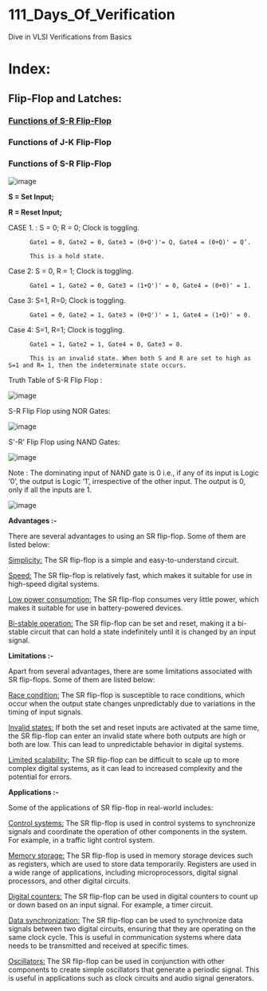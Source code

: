# 111_Days_Of_Verification
Dive in VLSI Verifications from Basics

# Index:

## Flip-Flop and Latches:
### [Functions of S-R Flip-Flop](###functions-of-s\-r-flip\-flop)
### Functions of J-K Flip-Flop


### Functions of S-R Flip-Flop

![image](https://github.com/sreemoyee-chatterjee9/111_Days_Of_Verification/assets/123591219/420f6657-2c6e-465d-ae1f-ce1bf309bc95)

**S = Set Input;**

**R = Reset Input;**

CASE 1. : S = 0; R = 0; Clock is toggling.

          Gate1 = 0, Gate2 = 0, Gate3 = (0+Q')'= Q, Gate4 = (0+Q)' = Q’.

          This is a hold state.

Case 2: S = 0, R = 1; Clock is toggling.

          Gate1 = 1, Gate2 = 0, Gate3 = (1+Q')' = 0, Gate4 = (0+0)' = 1.
          
Case 3: S=1, R=0; Clock is toggling.

          Gate1 = 0, Gate2 = 1, Gate3 = (0+Q')' = 1, Gate4 = (1+Q)' = 0.

Case 4: S=1, R=1; Clock is toggling.

          Gate1 = 1, Gate2 = 1, Gate4 = 0, Gate3 = 0.
          
          This is an invalid state. When both S and R are set to high as S=1 and R= 1, then the indeterminate state occurs.

Truth Table of S-R Flip Flop : 

![image](https://github.com/sreemoyee-chatterjee9/111_Days_Of_Verification/assets/123591219/e64e0db1-b30c-452e-8978-48bcbcf0aba4)

S-R Flip Flop using NOR Gates:

![image](https://github.com/sreemoyee-chatterjee9/111_Days_Of_Verification/assets/123591219/6fde781f-5403-4dad-95a5-095970879c50)

S'-R' Flip Flop using NAND Gates:

![image](https://github.com/sreemoyee-chatterjee9/111_Days_Of_Verification/assets/123591219/b5c6eb7c-5ffa-4ee2-a58b-0b884597b10e)

Note : The dominating input of NAND gate is 0 i.e., if any of its input is Logic ‘0’, the output is Logic ‘1’, irrespective of the other input. The output is 0, only if all the inputs are 1.

![image](https://github.com/sreemoyee-chatterjee9/111_Days_Of_Verification/assets/123591219/e487a413-bcdb-4651-a41a-16b08b40bc34)

**Advantages :-**

There are several advantages to using an SR flip-flop. Some of them are listed below: 

<ins>Simplicity:</ins> The SR flip-flop is a simple and easy-to-understand circuit.

<ins>Speed:</ins> The SR flip-flop is relatively fast, which makes it suitable for use in high-speed digital systems.

<ins>Low power consumption:</ins> The SR flip-flop consumes very little power, which makes it suitable for use in battery-powered devices.

<ins>Bi-stable operation:</ins> The SR flip-flop can be set and reset, making it a bi-stable circuit that can hold a state indefinitely until it is changed by an input signal.

**Limitations :-**

Apart from several advantages, there are some limitations associated with SR flip-flops. Some of them are listed below: 

<ins>Race condition:</ins> The SR flip-flop is susceptible to race conditions, which occur when the output state changes unpredictably due to variations in the timing of input signals.

<ins>Invalid states:</ins> If both the set and reset inputs are activated at the same time, the SR flip-flop can enter an invalid state where both outputs are high or both are low. This can lead to unpredictable behavior in digital systems.

<ins>Limited scalability:</ins> The SR flip-flop can be difficult to scale up to more complex digital systems, as it can lead to increased complexity and the potential for errors.

**Applications :-**

Some of the applications of SR flip-flop in real-world includes: 

<ins>Control systems:</ins> The SR flip-flop is used in control systems to synchronize signals and coordinate the operation of other components in the system. For example, in a traffic light control system.

<ins>Memory storage:</ins> The SR flip-flop is used in memory storage devices such as registers, which are used to store data temporarily. Registers are used in a wide range of applications, including microprocessors, digital signal processors, and other digital circuits.

<ins>Digital counters:</ins> The SR flip-flop can be used in digital counters to count up or down based on an input signal. For example, a timer circuit.

<ins>Data synchronization:</ins> The SR flip-flop can be used to synchronize data signals between two digital circuits, ensuring that they are operating on the same clock cycle. This is useful in communication systems where data needs to be transmitted and received at specific times.

<ins>Oscillators:</ins> The SR flip-flop can be used in conjunction with other components to create simple oscillators that generate a periodic signal. This is useful in applications such as clock circuits and audio signal generators.
